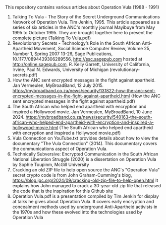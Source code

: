 This repository contains various articles about Operation Vula (1988 - 1991)

1. Talking To Vula - The Story of the Secret Underground Communications Network of Operation Vula. Tim Jenkin, 1995. This article appeared as a series of six articles in the ANC's monthly journal Mayibuye from May 1995 to October 1995. They are brought together here to present the complete picture (Talking To Vula.pdf)
2. Revolutionary Secrets - Technology’s Role in the South African Anti-Apartheid Movement, Social Science Computer Review, Volume 25, Number 1, Spring 2007 13-26, Sage Publications, 10.1177/0894439306289556, http://ssc.sagepub.com hosted at http://online.sagepub.com, R. Kelly Garrett, University of California, Irvine, Paul N. Edwards, University of Michigan (revolutionary-secrets.pdf)
3. How the ANC sent encrypted messages in the fight against apartheid. Jan Vermeulen, MyBroadBand, 12 July 2015. https://mybroadband.co.za/news/security/131822-how-the-anc-sent-encrypted-messages-in-the-fight-against-apartheid.html (How the ANC sent encrypted messages in the fight against apartheid.pdf)
4. The South African who helped end apartheid with encryption and inspired a Hollywood movie. Jan Vermeulen, MyBroadBand, 10 June 2024. https://mybroadband.co.za/news/security/540163-the-south-african-who-helped-end-apartheid-with-encryption-and-inspired-a-hollywood-movie.html (The South African who helped end apartheid with encryption and inspired a Hollywood movie.pdf)
5. Vula Connection on YouTube.txt provides details about how to view the documentary "The Vula Connection" (2014). This documentary covers the communications aspect of Operation Vula.
6. Technically Subversive: Encrypted Communication in the South African National Liberation Struggle (2020) is a dissertation on Operation Vula by Sophie Toupinm, McGill University
7. Cracking an old ZIP file to help open source the ANC's "Operation Vula" secret crypto code is from John Graham-Cumming's blog, https://blog.jgc.org/2024/09/cracking-old-zip-file-to-help-open.html It explains how John managed to crack a 30-year-old zip file that released the code that is the inspiration for this Github site
8. Operation Vula.pdf is a presentation compiled by Tim Jenkin for display at talks he gives about Operation Vula. It covers early encryption and concealment methods used by underground Anti-Apartheid activists in the 1970s and how these evolved into the technologies used by Operation Vula

